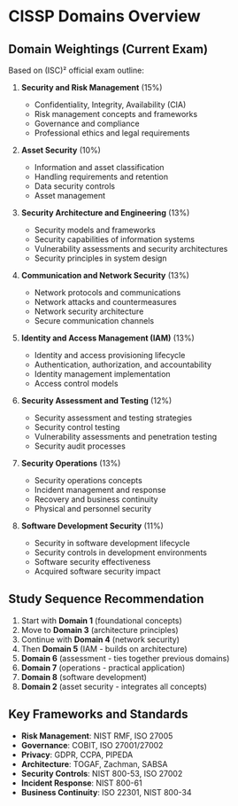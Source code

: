 # CISSP Domains Overview

## Domain Weightings (Current Exam)
Based on (ISC)² official exam outline:

1. **Security and Risk Management** (15%)
   - Confidentiality, Integrity, Availability (CIA)
   - Risk management concepts and frameworks
   - Governance and compliance
   - Professional ethics and legal requirements

2. **Asset Security** (10%)
   - Information and asset classification
   - Handling requirements and retention
   - Data security controls
   - Asset management

3. **Security Architecture and Engineering** (13%)
   - Security models and frameworks
   - Security capabilities of information systems
   - Vulnerability assessments and security architectures
   - Security principles in system design

4. **Communication and Network Security** (13%)
   - Network protocols and communications
   - Network attacks and countermeasures
   - Network security architecture
   - Secure communication channels

5. **Identity and Access Management (IAM)** (13%)
   - Identity and access provisioning lifecycle
   - Authentication, authorization, and accountability
   - Identity management implementation
   - Access control models

6. **Security Assessment and Testing** (12%)
   - Security assessment and testing strategies
   - Security control testing
   - Vulnerability assessments and penetration testing
   - Security audit processes

7. **Security Operations** (13%)
   - Security operations concepts
   - Incident management and response
   - Recovery and business continuity
   - Physical and personnel security

8. **Software Development Security** (11%)
   - Security in software development lifecycle
   - Security controls in development environments
   - Software security effectiveness
   - Acquired software security impact

## Study Sequence Recommendation
1. Start with **Domain 1** (foundational concepts)
2. Move to **Domain 3** (architecture principles)
3. Continue with **Domain 4** (network security)
4. Then **Domain 5** (IAM - builds on architecture)
5. **Domain 6** (assessment - ties together previous domains)
6. **Domain 7** (operations - practical application)
7. **Domain 8** (software development)
8. **Domain 2** (asset security - integrates all concepts)

## Key Frameworks and Standards
- **Risk Management**: NIST RMF, ISO 27005
- **Governance**: COBIT, ISO 27001/27002
- **Privacy**: GDPR, CCPA, PIPEDA
- **Architecture**: TOGAF, Zachman, SABSA
- **Security Controls**: NIST 800-53, ISO 27002
- **Incident Response**: NIST 800-61
- **Business Continuity**: ISO 22301, NIST 800-34